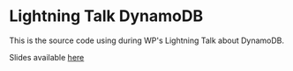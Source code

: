 # Lightning Talk DynamoDB

This is the source code using during WP's Lightning Talk about DynamoDB.

Slides available [here](https://docs.google.com/presentation/d/1u-DJZqg22pnkc_A2Xbe1IoSJjdgXn6IIj9uVE5dncpU/edit?usp=sharing)
